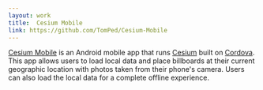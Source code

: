 ```yaml
---
layout: work
title:  Cesium Mobile
link: https://github.com/TomPed/Cesium-Mobile
---
```


[Cesium Mobile](https://github.com/TomPed/Cesium-Mobile) is an Android mobile app that runs [Cesium](http://cesiumjs.org/) built on [Cordova](https://cordova.apache.org/). This app allows users to load local data and place billboards at their current geographic location with photos taken from their phone's camera. Users can also load the local data for a complete offline experience.
